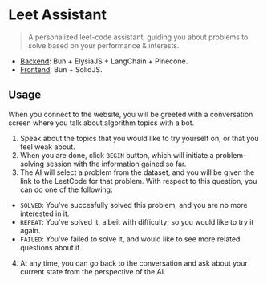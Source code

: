 # Leet Assistant

> A personalized leet-code assistant, guiding you about problems to solve based on your performance & interests.

- [Backend](./backend/): Bun + ElysiaJS + LangChain + Pinecone.
- [Frontend](./frontend/): Bun + SolidJS.

## Usage

When you connect to the website, you will be greeted with a conversation screen where you talk about algorithm topics with a bot.

1. Speak about the topics that you would like to try yourself on, or that you feel weak about.
2. When you are done, click `BEGIN` button, which will initiate a problem-solving session with the information gained so far.
3. The AI will select a problem from the dataset, and you will be given the link to the LeetCode for that problem. With respect to this question, you can do one of the following:

- `SOLVED`: You've succesfully solved this problem, and you are no more interested in it.
- `REPEAT`: You've solved it, albeit with difficulty; so you would like to try it again.
- `FAILED`: You've failed to solve it, and would like to see more related questions about it.

4. At any time, you can go back to the conversation and ask about your current state from the perspective of the AI.
